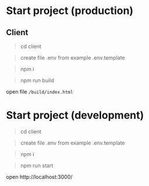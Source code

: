 # Start project (production)

## Client

> cd client

> create file .env from example .env.template

> npm i

> npm run build

open file `/build/index.html`


# Start project (development)

> cd client

> create file .env from example .env.template

> npm i

> npm run start

open http://localhost:3000/

